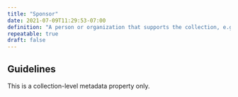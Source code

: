 ```yaml
---
title: "Sponsor"
date: 2021-07-09T11:29:53-07:00
definition: "A person or organization that supports the collection, e.g. through a pledge, or financial contribution."
repeatable: true
draft: false
---
```


## Guidelines

This is a collection-level metadata property only.
